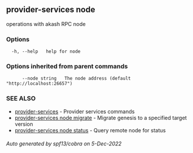 ## provider-services node

operations with akash RPC node

### Options

```
  -h, --help   help for node
```

### Options inherited from parent commands

```
      --node string   The node address (default "http://localhost:26657")
```

### SEE ALSO

* [provider-services](provider-services.md)	 - Provider services commands
* [provider-services node migrate](provider-services_node_migrate.md)	 - Migrate genesis to a specified target version
* [provider-services node status](provider-services_node_status.md)	 - Query remote node for status

###### Auto generated by spf13/cobra on 5-Dec-2022

